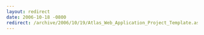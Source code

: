 ```yaml
---
layout: redirect
date: 2006-10-18 -0800
redirect: /archive/2006/10/19/Atlas_Web_Application_Project_Template.aspx/
---
```

